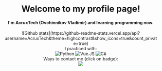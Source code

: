 <div align="center">
    <h1>Welcome to my profile page!</h1>
</div>

<div align="center">
    <h4>I'm AcruxTech (Ovchinnikov Vladimir) and learning programming now.</h4>
</div>

<div align="center">
    ![Github stats](https://github-readme-stats.vercel.app/api?username=AcruxTech&theme=highcontrast&show_icons=true&count_private=true)
</div>

<div align="center">
    I practiced with: <br>
    <img src="https://img.shields.io/badge/python-3670A0?style=for-the-badge&logo=python&logoColor=ffdd54" alt="Python">
    <img src="https://img.shields.io/badge/vuejs-%2335495e.svg?style=for-the-badge&logo=vuedotjs&logoColor=%234FC08D" alt="Vue.JS">
    <img src="https://img.shields.io/badge/c%23-%23239120.svg?style=for-the-badge&logo=c-sharp&logoColor=white" alt="C#">
</div>

<div align="center">
    Ways to contact me (click on badge): <br>
    <a href="https://t.me/AcruxTech" title="Telegram" target="_blank"><img src="https://img.shields.io/badge/Telegram-2CA5E0?style=for-the-badge&logo=telegram&logoColor=white"></a>
</div>